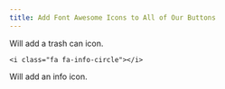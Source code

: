 ```yaml
---
title: Add Font Awesome Icons to All of Our Buttons
---
```

<i class="fa fa-trash"></i>

Will add a trash can icon.

    <i class="fa fa-info-circle"></i>

Will add an info icon.